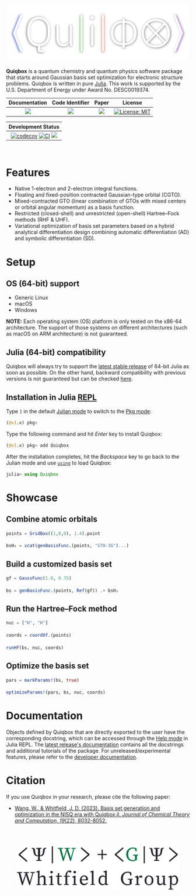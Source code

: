 <p align="center">
    <a href="https://frankwswang.github.io/Quiqbox.jl/stable/">
        <img width="500" src="docs/src/assets/logo.png" alt="Quiqbox.jl">
    </a>
</p>

**Quiqbox** is a quantum chemistry and quantum physics software package that starts around Gaussian basis set optimization for electronic structure problems. Quiqbox is written in pure [Julia](https://julialang.org/). This work is supported by the U.S. Department of Energy under Award No. DESC0019374.

| Documentation | Code Identifier | Paper | License |
| :---: | :---: | :---: | :---: |
| [![][Doc-l-img]][Doc-latest] | [![][Zenodo-DOI-img]][Zenodo-DOI-url] |[![][arXiv-img]][arXiv-url] | [![License: MIT][License-img]][License-url] |



| Development Status |
|:---:|
| [![codecov][codecov-img]][codecov-url] [![CI][GA-CI-img]][GA-CI-url] [![][New-commits-img]][New-commits-url] |


<br />

# Features

* Native 1-electron and 2-electron integral functions.
* Floating and fixed-position contracted Gaussian-type orbital (CGTO).
* Mixed-contracted GTO (linear combination of GTOs with mixed centers or orbital angular momentum) as a basis function.
* Restricted (closed-shell) and unrestricted (open-shell) Hartree–Fock methods (RHF & UHF).
* Variational optimization of basis set parameters based on a hybrid analytical differentiation design combining automatic differentiation (AD) and symbolic differentiation (SD).

# Setup

## OS (64-bit) support
* Generic Linux
* macOS
* Windows

**NOTE:** Each operating system (OS) platform is only tested on the x86-64 architecture. The support of those systems on different architectures (such as macOS on ARM architecture) is not guaranteed.

## Julia (64-bit) compatibility
Quiqbox will always try to support the [latest stable release](https://julialang.org/downloads/#current_stable_release) of 64-bit Julia as soon as possible. On the other hand, backward compatibility with previous versions is not guaranteed but can be checked [here](https://github.com/frankwswang/Quiqbox.jl/actions/workflows/CI-JS-older.yml).

## Installation in Julia [REPL](https://docs.julialang.org/en/v1/stdlib/REPL/)

Type `]` in the default [Julian mode](https://docs.julialang.org/en/v1/stdlib/REPL/#The-Julian-mode) to switch to the [Pkg mode](https://docs.julialang.org/en/v1/stdlib/REPL/#Pkg-mode):

```julia
(@v1.x) pkg>
```

Type the following command and hit *Enter* key to install Quiqbox:

```julia
(@v1.x) pkg> add Quiqbox
```

After the installation completes, hit the *Backspace* key to go back to the Julian mode and use [`using`](https://docs.julialang.org/en/v1/base/base/#using) to load Quiqbox:

```julia
julia> using Quiqbox
```

# Showcase

## Combine atomic orbitals
```julia
points = GridBox((1,0,0), 1.4).point

bsH₂ = vcat(genBasisFunc.(points, "STO-3G")...)
```

## Build a customized basis set
```julia
gf = GaussFunc(1.0, 0.75)

bs = genBasisFunc.(points, Ref(gf)) .+ bsH₂
```

## Run the Hartree–Fock method
```julia
nuc = ["H", "H"]

coords = coordOf.(points)

runHF(bs, nuc, coords)
```

## Optimize the basis set
```julia
pars = markParams!(bs, true)

optimizeParams!(pars, bs, nuc, coords)
```

# Documentation
Objects defined by Quiqbox that are directly exported to the user have the corresponding docstring, which can be accessed through the [Help mode](https://docs.julialang.org/en/v1/stdlib/REPL/#Help-mode) in Julia REPL. The [latest release's documentation][Doc-latest] contains all the docstrings and additional tutorials of the package. For unreleased/experimental features, please refer to the [developer documentation][Doc-dev].

# Citation
If you use Quiqbox in your research, please cite the following paper:
- [Wang, W., & Whitfield, J. D. (2023). Basis set generation and optimization in the NISQ era with Quiqbox.jl. *Journal of Chemical Theory and Computation, 19*(22), 8032-8052.][JCTC-url]

<br />
<br />

<p align="center">
    <a href="https://jdwhitfield.com/">
        <img width=450 src="docs/src/assets/groupLogo.png" alt="Whitfield Group">
    </a>
</p>

<br />

[Doc-l-img]:   https://img.shields.io/github/v/release/frankwswang/Quiqbox.jl?label=latest%20release&color=seagreen
[Doc-latest]:  https://frankwswang.github.io/Quiqbox.jl/stable
[Doc-dev]:  https://frankwswang.github.io/Quiqbox.jl/dev

[GA-CI-img]:   https://github.com/frankwswang/Quiqbox.jl/actions/workflows/CI-Release.yml/badge.svg
[GA-CI-url]:   https://github.com/frankwswang/Quiqbox.jl/actions/workflows/CI-Release.yml

[codecov-img]: https://codecov.io/gh/frankwswang/Quiqbox.jl/branch/main/graph/badge.svg?token=Z1XOA39DV2
[codecov-url]: https://codecov.io/gh/frankwswang/Quiqbox.jl

[New-commits-img]: https://img.shields.io/github/commits-since/frankwswang/Quiqbox.jl/latest?color=teal&include_prereleases
[New-commits-url]: https://github.com/frankwswang/Quiqbox.jl/commits/main

[Zenodo-DOI-img]: https://zenodo.org/badge/DOI/10.5281/zenodo.7448313.svg
[Zenodo-DOI-url]: https://doi.org/10.5281/zenodo.7448313

[arXiv-img]: https://img.shields.io/badge/arXiv-2212.04586-b31b1b.svg
[arXiv-url]: https://arxiv.org/abs/2212.04586
[JCTC-url]: https://pubs.acs.org/doi/10.1021/acs.jctc.3c00011

[License-img]: https://img.shields.io/badge/License-MIT-yellow.svg
[License-url]: https://github.com/frankwswang/Quiqbox.jl/blob/main/LICENSE
